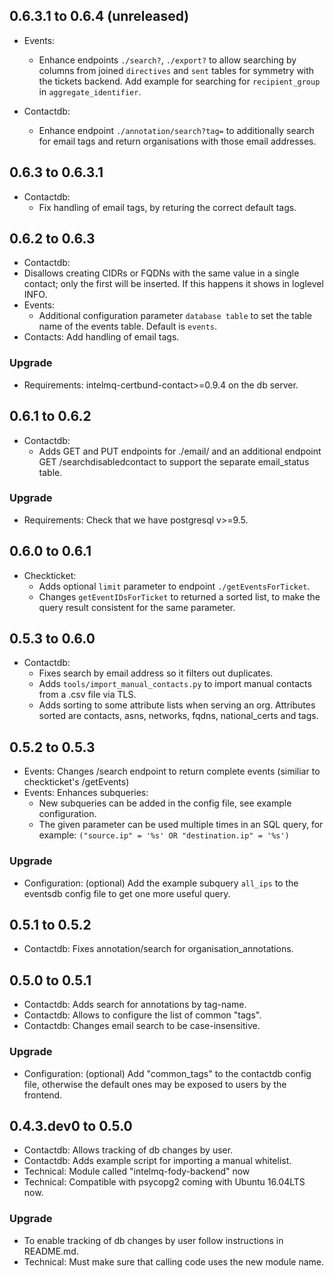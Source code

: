 ## 0.6.3.1 to 0.6.4 (unreleased)

 * Events:
   * Enhance endpoints `./search?`, `./export?` to allow searching by
     columns from joined `directives` and `sent` tables for symmetry with the
     tickets backend. Add example for searching for `recipient_group` in
     `aggregate_identifier`.

 * Contactdb:
   * Enhance endpoint `./annotation/search?tag=` to additionally search for
     email tags and return organisations with those email addresses.


## 0.6.3 to 0.6.3.1

 * Contactdb:
   * Fix handling of email tags, by returing the correct default tags.


## 0.6.2 to 0.6.3

 * Contactdb:
  * Disallows creating CIDRs or FQDNs with the same value in a single contact;
    only the first will be inserted. If this happens it shows in loglevel INFO.
 * Events:
   * Additional configuration parameter `database table` to set the
     table name of the events table. Default is `events`.
 * Contacts: Add handling of email tags.

### Upgrade
 *  Requirements: intelmq-certbund-contact>=0.9.4 on the db server.


## 0.6.1 to 0.6.2
 * Contactdb:
   * Adds GET and PUT endpoints for ./email/ and an additional endpoint GET
    /searchdisabledcontact to support the separate email_status table.

### Upgrade
 * Requirements: Check that we have postgresql v>=9.5.


## 0.6.0 to 0.6.1

 * Checkticket:
   * Adds optional `limit` parameter to endpoint `./getEventsForTicket`.
   * Changes `getEventIDsForTicket` to returned a sorted list, to make
     the query result consistent for the same parameter.


## 0.5.3 to 0.6.0

 * Contactdb:
   * Fixes search by email address so it filters out duplicates.
   * Adds `tools/import_manual_contacts.py` to import manual contacts
     from a .csv file via TLS.
   * Adds sorting to some attribute lists when serving an org. Attributes
     sorted are contacts, asns, networks, fqdns, national_certs and tags.


## 0.5.2 to 0.5.3

 * Events: Changes /search endpoint to return complete events (similiar to
     checkticket's /getEvents)
 * Events: Enhances subqueries:
   * New subqueries can be added in the config file, see example configuration.
   * The given parameter can be used multiple times in an SQL query,
     for example: `("source.ip" = '%s' OR "destination.ip" = '%s')`

### Upgrade
 * Configuration: (optional) Add the example subquery `all_ips` to the
     eventsdb config file to get one more useful query.


## 0.5.1 to 0.5.2

 * Contactdb: Fixes annotation/search for organisation\_annotations.


## 0.5.0 to 0.5.1

 * Contactdb: Adds search for annotations by tag-name.
 * Contactdb: Allows to configure the list of common "tags".
 * Contactdb: Changes email search to be case-insensitive.

### Upgrade
 * Configuration: (optional) Add "common\_tags" to the contactdb config file,
     otherwise the default ones may be exposed to users by the frontend.


## 0.4.3.dev0 to 0.5.0
 * Contactdb: Allows tracking of db changes by user.
 * Contactdb: Adds example script for importing a manual whitelist.
 * Technical: Module called "intelmq-fody-backend" now
 * Technical: Compatible with psycopg2 coming with Ubuntu 16.04LTS now.

### Upgrade
 * To enable tracking of db changes by user follow instructions in README.md.
 * Technical: Must make sure that calling code uses the new module name.
